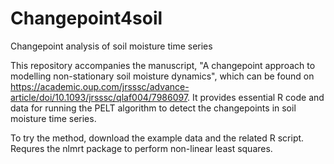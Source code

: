 # Changepoint4soil
Changepoint analysis of soil moisture time series

This repository accompanies the manuscript, "A changepoint approach to modelling non-stationary soil moisture dynamics", which can be found on https://academic.oup.com/jrsssc/advance-article/doi/10.1093/jrsssc/qlaf004/7986097. It provides essential R code and data for running the PELT algorithm to detect the changepoints in soil moisture time series.

To try the method, download the example data and the related R script. Requres the nlmrt package to perform non-linear least squares. 

